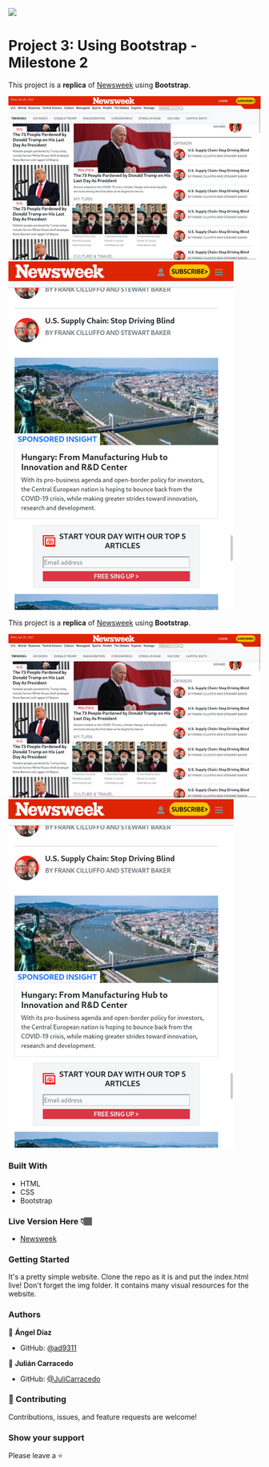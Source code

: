 ![](https://img.shields.io/badge/Microverse-blueviolet)

# Project 3: Using Bootstrap - Milestone 2

This project is a **replica** of [Newsweek](https://web.archive.org/web/20210120125445/https://www.newsweek.com/) using **Bootstrap**.

![Screenshot #1](/img/screenshot1.png) ![Screenshot #2](/img/screenshot2.png)

This project is a **replica** of [Newsweek](https://web.archive.org/web/20210120125445/https://www.newsweek.com/) using **Bootstrap**.

![Screenshot #1](/img/screenshot1.png) ![Screenshot #2](/img/screenshot2.png)

### Built With

- HTML
- CSS
- Bootstrap

### Live Version Here 👇🏽️

- [Newsweek](https://ad9311.github.io/newsweek/)

### Getting Started

It's a pretty simple website. Clone the repo as it is and put the index.html live!
Don't forget the img folder. It contains many visual resources for the website.

### Authors

👤 **Ángel Díaz**

- GitHub: [@ad9311](https://github.com/ad9311)


👤 **Julián Carracedo**

- GitHub: [@JuliCarracedo](https://github.com/JuliCarracedo)


### 🤝 Contributing

Contributions, issues, and feature requests are welcome!


### Show your support

Please leave a ⭐️
